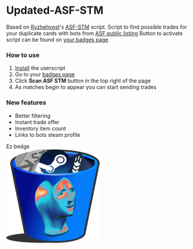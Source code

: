 # Updated-ASF-STM
Based on [Ryzhehvost](https://github.com/Ryzhehvost/)'s [ASF-STM](https://github.com/Ryzhehvost/ASF-STM) script.
Script to find possible trades for your duplicate cards with bots from [ASF public listing](https://asf.justarchi.net/STM)
Button to activate script can be found on [your badges page](https://steamcommunity.com/my/badges/)

### How to use
1. [Install](https://github.com/iBreakEverything/Updated-ASF-STM/releases/latest/download/Updated-ASF-STM.user.js) the userscript
2. Go to your [badges page](https://steamcommunity.com/my/badges/)
3. Click **Scan ASF STM** button in the top right of the page
4. As matches begin to appear you can start sending trades

### New features
 - Better filtering
 - Instant trade offer
 - Inventory item count
 - Links to bots steam profile

Ez bedge<br>
<img src="https://raw.githubusercontent.com/iBreakEverything/ASF-STM/beta/asf-stm.png" alt="bedge" width="250" height="250">
